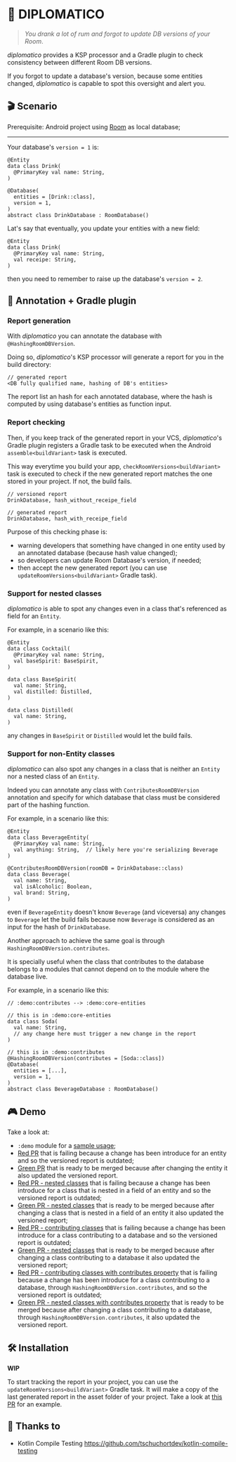 # 🥃 DIPLOMATICO

> _You drank a lot of rum and forgot to update DB versions of your Room_.


_diplomatico_ provides a KSP processor and a Gradle plugin to check consistency between different Room DB versions.

If you forgot to update a database's version, because some entities changed, _diplomatico_ is capable to spot this oversight and alert you.

## 🎬 Scenario
Prerequisite: Android project using [Room](https://developer.android.com/training/data-storage/room) as local database;

---

Your database's `version = 1` is:

```
@Entity
data class Drink(
  @PrimaryKey val name: String,
)

@Database(
  entities = [Drink::class],
  version = 1,
)
abstract class DrinkDatabase : RoomDatabase()
```

Lat's say that eventually, you update your entities with a new field:

```
@Entity
data class Drink(
  @PrimaryKey val name: String,
  val receipe: String,
)
```

then you need to remember to raise up the database's `version = 2`.

## 🧙 Annotation + Gradle plugin
### Report generation
With _diplomatico_ you can annotate the database with `@HashingRoomDBVersion`.

Doing so, _diplomatico_'s KSP processor will generate a report for you in the build directory:
```
// generated report
<DB fully qualified name, hashing of DB's entities>
```

The report list an hash for each annotated database, where the hash is computed by using database's entities as function input.

### Report checking
Then, if you keep track of the generated report in your VCS, _diplomatico_'s Gradle plugin registers a Gradle task to be executed when the Android `assemble<buildVariant>` task is executed.

This way everytime you build your app, `checkRoomVersions<buildVariant>` task is executed to check if the new generated report matches the one stored in your project. If not, the build fails.

```
// versioned report
DrinkDatabase, hash_without_receipe_field

// generated report
DrinkDatabase, hash_with_receipe_field
```

Purpose of this checking phase is:
- warning developers that something have changed in one entity used by an annotated database (because hash value changed);
- so developers can update Room Database's version, if needed;
- then accept the new generated report (you can use `updateRoomVersions<buildVariant>` Gradle task).

### Support for nested classes

_diplomatico_ is able to spot any changes even in a class that's referenced as field for an `Entity`.

For example, in a scenario like this:

```
@Entity
data class Cocktail(
  @PrimaryKey val name: String,
  val baseSpirit: BaseSpirit,
)

data class BaseSpirit(
  val name: String,
  val distilled: Distilled,
)

data class Distilled(
  val name: String,
)
```

any changes in `BaseSpirit` or `Distilled` would let the build fails.

### Support for non-Entity classes

_diplomatico_ can also spot any changes in a class that is neither an `Entity` nor a nested class of an `Entity`.

Indeed you can annotate any class with `ContributesRoomDBVersion` annotation and specify for which database that class must be considered part of the hashing function.

For example, in a scenario like this:

```
@Entity
data class BeverageEntity(
  @PrimaryKey val name: String,
  val anything: String,  // likely here you're serializing Beverage
)

@ContributesRoomDBVersion(roomDB = DrinkDatabase::class)
data class Beverage(
  val name: String,
  val isAlcoholic: Boolean,
  val brand: String,
)
```

even if `BeverageEntity` doesn't know `Beverage` (and viceversa) any changes to `Beverage` let the build fails because now `Beverage` is considered as an input for the hash of `DrinkDatabase`.

Another approach to achieve the same goal is through `HashingRoomDBVersion.contributes`.

It is specially useful when the class that contributes to the database belongs to a modules that cannot depend on to the module where the database live.

For example, in a scenario like this:

```
// :demo:contributes --> :demo:core-entities

// this is in :demo:core-entities
data class Soda(
  val name: String,
  // any change here must trigger a new change in the report
)

// this is in :demo:contributes
@HashingRoomDBVersion(contributes = [Soda::class])
@Database(
  entities = [...],
  version = 1,
)
abstract class BeverageDatabase : RoomDatabase()
```

## 🎮 Demo
Take a look at:
- `:demo` module for a [sample usage](https://github.com/alecarnevale/diplomatico/tree/master/demo);
- [Red PR](https://github.com/alecarnevale/diplomatico/pull/40) that is failing because a change has been introduce for an entity and so the versioned report is outdated;
- [Green PR](https://github.com/alecarnevale/diplomatico/pull/41) that is ready to be merged because after changing the entity it also updated the versioned report.
- [Red PR - nested classes](https://github.com/alecarnevale/diplomatico/pull/42) that is failing because a change has been introduce for a class that is nested in a field of an entity and so the versioned report is outdated;
- [Green PR - nested classes](https://github.com/alecarnevale/diplomatico/pull/43) that is ready to be merged because after changing a class that is nested in a field of an entity it also updated the versioned report;
- [Red PR - contributing classes](https://github.com/alecarnevale/diplomatico/pull/44) that is failing because a change has been introduce for a class contributing to a database and so the versioned report is outdated;
- [Green PR - nested classes](https://github.com/alecarnevale/diplomatico/pull/45) that is ready to be merged because after changing a class contributing to a database it also updated the versioned report;
- [Red PR - contributing classes with contributes property](https://github.com/alecarnevale/diplomatico/pull/59) that is failing because a change has been introduce for a class contributing to a database, through `HashingRoomDBVersion.contributes`, and so the versioned report is outdated;
- [Green PR - nested classes with contributes property](https://github.com/alecarnevale/diplomatico/pull/60) that is ready to be merged because after changing a class contributing to a database, through `HashingRoomDBVersion.contributes`, it also updated the versioned report.

## 🛠️ Installation

**WIP**

To start tracking the report in your project, you can use the `updateRoomVersions<buildVariant>` Gradle task.
It will make a copy of the last generated report in the asset folder of your project.
Take a look at [this PR](https://github.com/alecarnevale/diplomatico/pull/7) for an example.

## 🙏 Thanks to
- Kotlin Compile Testing https://github.com/tschuchortdev/kotlin-compile-testing
